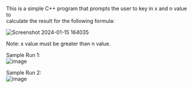 This is a simple C++ program that prompts the user to key in x and n value to 
<br>calculate the result for the following formula:

![Screenshot 2024-01-15 164035](https://github.com/Remurai/simple_factorial_program/assets/78585063/c2203201-ba31-4ca7-a264-598fd7dc9b16)

Note: x value must be greater than n value.

Sample Run 1: <br>
![image](https://github.com/Remurai/simple_factorial_program/assets/78585063/aeffbafd-6403-47a4-a045-c064632cc05b)

Sample Run 2: <br>
![image](https://github.com/Remurai/simple_factorial_program/assets/78585063/33f7bc9c-e4d5-4c9e-b3d9-41f11ab2f01e)
